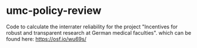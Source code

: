 # umc-policy-review
Code to calculate the interrater reliability for the project "Incentives for robust and transparent research at German medical faculties". which can be found here: https://osf.io/wu69s/
